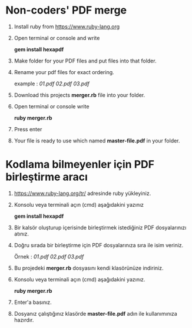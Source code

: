 # Non-coders' PDF merge
1. Install ruby from  https://www.ruby-lang.org
2. Open terminal or console and write 

	__gem install hexapdf__
3. Make folder for your PDF files and put files into that folder.
4. Rename your pdf files for exact ordering.

   example : *01.pdf 02.pdf 03.pdf*
5. Download this projects __merger.rb__ file into your folder.
6. Open terminal or console write

	__ruby merger.rb__
7. Press enter
8. Your file is ready to use which named __master-file.pdf__ in your folder.


# Kodlama bilmeyenler için PDF birleştirme aracı
1. https://www.ruby-lang.org/tr/ adresinde ruby yükleyiniz.
2. Konsolu veya terminali açın (cmd) aşağıdakini yazınız

	__gem install hexapdf__
3. Bir kalsör oluşturup içerisinde birleştirmek istediğiniz PDF dosyalarınızı atınız.
4. Doğru sırada bir birleştirme için PDF dosyalarınıza sıra ile isim veriniz.

   Örnek : *01.pdf 02.pdf 03.pdf*
5. Bu projedeki __merger.rb__ dosyasını kendi klasörünüze indiriniz.
6. Konsolu veya terminali açın (cmd) aşağıdakini yazınız.

	__ruby merger.rb__
7. Enter'a basınız.
8. Dosyanız çalıştığınız klasörde __master-file.pdf__ adın ile kullanımınıza hazırdır.
